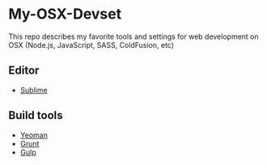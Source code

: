 My-OSX-Devset
=============

This repo describes my favorite tools and settings for web development on OSX (Node.js, JavaScript, SASS, ColdFusion, etc)

## Editor
- [Sublime](http://www.sublimetext.com/)

## Build tools
- [Yeoman](http://www.yeoman.io)
- [Grunt](http://www.grunt.io)
- [Gulp](http://www.gulp.io)

